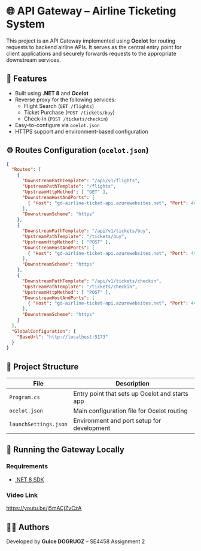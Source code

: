 
# 🌐 API Gateway – Airline Ticketing System

This project is an API Gateway implemented using **Ocelot** for routing requests to backend airline APIs. It serves as the central entry point for client applications and securely forwards requests to the appropriate downstream services.

## 📌 Features

- Built using **.NET 8** and **Ocelot**
- Reverse proxy for the following services:
  - Flight Search (`GET /flights`)
  - Ticket Purchase (`POST /tickets/buy`)
  - Check-in (`POST /tickets/checkin`)
- Easy-to-configure via `ocelot.json`
- HTTPS support and environment-based configuration

## ⚙️ Routes Configuration (`ocelot.json`)

```json
{
  "Routes": [
    {
      "DownstreamPathTemplate": "/api/v1/flights",
      "UpstreamPathTemplate": "/flights",
      "UpstreamHttpMethod": [ "GET" ],
      "DownstreamHostAndPorts": [
        { "Host": "gd-airline-ticket-api.azurewebsites.net", "Port": 443 }
      ],
      "DownstreamScheme": "https"
    },
    {
      "DownstreamPathTemplate": "/api/v1/tickets/buy",
      "UpstreamPathTemplate": "/tickets/buy",
      "UpstreamHttpMethod": [ "POST" ],
      "DownstreamHostAndPorts": [
        { "Host": "gd-airline-ticket-api.azurewebsites.net", "Port": 443 }
      ],
      "DownstreamScheme": "https"
    },
    {
      "DownstreamPathTemplate": "/api/v1/tickets/checkin",
      "UpstreamPathTemplate": "/tickets/checkin",
      "UpstreamHttpMethod": [ "POST" ],
      "DownstreamHostAndPorts": [
        { "Host": "gd-airline-ticket-api.azurewebsites.net", "Port": 443 }
      ],
      "DownstreamScheme": "https"
    }
  ],
  "GlobalConfiguration": {
    "BaseUrl": "http://localhost:5173"
  }
}
```

## 🧱 Project Structure

| File              | Description                                      |
|-------------------|--------------------------------------------------|
| `Program.cs`      | Entry point that sets up Ocelot and starts app   |
| `ocelot.json`     | Main configuration file for Ocelot routing       |
| `launchSettings.json` | Environment and port setup for development |

## 🚀 Running the Gateway Locally

### Requirements
- [.NET 8 SDK](https://dotnet.microsoft.com/en-us/download/dotnet/8.0)


### Video Link
https://youtu.be/j5mACjZvCzA







## 👨‍💻 Authors

Developed by **Gulce DOGRUOZ** – SE4458 Assignment 2
